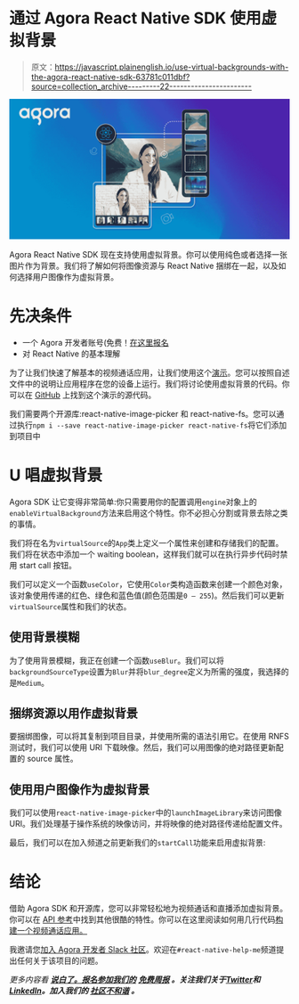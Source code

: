# 通过 Agora React Native SDK 使用虚拟背景

> 原文：<https://javascript.plainenglish.io/use-virtual-backgrounds-with-the-agora-react-native-sdk-63781c011dbf?source=collection_archive---------22----------------------->

![](img/a026a1e7932eac93995900ee5ec28ab9.png)

Agora React Native SDK 现在支持使用虚拟背景。你可以使用纯色或者选择一张图片作为背景。我们将了解如何将图像资源与 React Native 捆绑在一起，以及如何选择用户图像作为虚拟背景。

# 先决条件

*   一个 Agora 开发者账号(免费！[在这里报名](https://sso.agora.io/en/signup?utm_source=medium&utm_medium=blog&utm_campaign=use-virtual-backgrounds-with-the-agora-react-native-sdk)
*   对 React Native 的基本理解

为了让我们快速了解基本的视频通话应用，让我们使用这个[演示](https://github.com/EkaanshArora/Agora-RN-Quickstart)。您可以按照自述文件中的说明让应用程序在您的设备上运行。我们将讨论使用虚拟背景的代码。你可以在 [GitHub](https://github.com/EkaanshArora/Agora-RN-VirtualBackground/) 上找到这个演示的源代码。

我们需要两个开源库:react-native-image-picker 和 react-native-fs。您可以通过执行`npm i --save react-native-image-picker react-native-fs`将它们添加到项目中

# U **唱虚拟背景**

Agora SDK 让它变得非常简单:你只需要用你的配置调用`engine`对象上的`enableVirtualBackground`方法来启用这个特性。你不必担心分割或背景去除之类的事情。

我们将在名为`virtualSource`的`App`类上定义一个属性来创建和存储我们的配置。我们将在状态中添加一个 waiting boolean，这样我们就可以在执行异步代码时禁用 start call 按钮。

我们可以定义一个函数`useColor`，它使用`Color`类构造函数来创建一个颜色对象，该对象使用传递的红色、绿色和蓝色值(颜色范围是`0 — 255`)。然后我们可以更新`virtualSource`属性和我们的状态。

## 使用背景模糊

为了使用背景模糊，我正在创建一个函数`useBlur`。我们可以将`backgroundSourceType`设置为`Blur`并将`blur_degree`定义为所需的强度，我选择的是`Medium`。

## 捆绑资源以用作虚拟背景

要捆绑图像，可以将其复制到项目目录，并使用所需的语法引用它。在使用 RNFS 测试时，我们可以使用 URI 下载映像。然后，我们可以用图像的绝对路径更新配置的 source 属性。

## 使用用户图像作为虚拟背景

我们可以使用`react-native-image-picker`中的`launchImageLibrary`来访问图像 URI。我们处理基于操作系统的映像访问，并将映像的绝对路径传递给配置文件。

最后，我们可以在加入频道之前更新我们的`startCall`功能来启用虚拟背景:

# 结论

借助 Agora SDK 和开源库，您可以非常轻松地为视频通话和直播添加虚拟背景。你可以在 [API 参考](https://docs.agora.io/en/Video/API%20Reference/react_native/index.html)中找到其他很酷的特性。你可以在这里阅读如何用几行代码[构建一个视频通话应用。](https://www.agora.io/en/creating-a-react-native-video-chat-app-in-a-few-lines-of-code-using-agora-uikit/)

我邀请您[加入 Agora 开发者 Slack 社区](https://www.agora.io/en/join-slack/)。欢迎在`#react-native-help-me`频道提出任何关于该项目的问题。

*更多内容看* [***说白了。报名参加我们的***](https://plainenglish.io/) **[***免费周报***](http://newsletter.plainenglish.io/) *。关注我们关于*[***Twitter***](https://twitter.com/inPlainEngHQ)*和*[***LinkedIn***](https://www.linkedin.com/company/inplainenglish/)*。加入我们的* [***社区不和谐***](https://discord.gg/GtDtUAvyhW) *。***